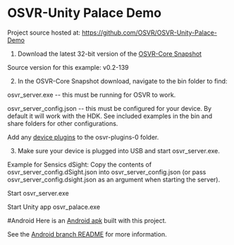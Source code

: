 # OSVR-Unity Palace Demo

Project source hosted at: https://github.com/OSVR/OSVR-Unity-Palace-Demo

1) Download the latest 32-bit version of the [OSVR-Core Snapshot](http://access.osvr.com/binary/osvr-core)

Source version for this example: v0.2-139

2) In the OSVR-Core Snapshot download, navigate to the bin folder to find:

osvr_server.exe -- this must be running for OSVR to work.

osvr_server_config.json -- this must be configured for your device. By default it will work with the HDK. See included examples in the bin and share folders for other configurations.

Add any [device plugins](http://access.osvr.com/) to the osvr-plugins-0 folder. 

3) Make sure your device is plugged into USB and start osvr_server.exe.

Example for Sensics dSight: Copy the contents of osvr_server_config.dSight.json into osvr_server_config.json (or pass osvr_server_config.dsight.json as an argument when starting the server).

Start osvr_server.exe

Start Unity app osvr_palace.exe

#Android
Here is an [Android apk](https://github.com/OSVR/OSVR-Unity-Palace-Demo/releases/tag/v0.1.1-android) built with this project.

See the [Android branch README](https://github.com/OSVR/OSVR-Unity-Palace-Demo/blob/androidPalace/README.md) for more information.

